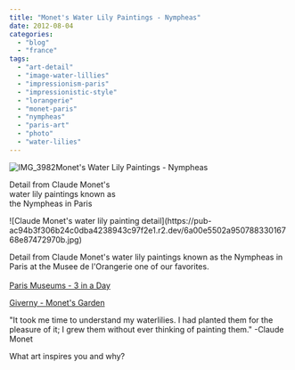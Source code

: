 ```yaml
---
title: "Monet's Water Lily Paintings - Nympheas"
date: 2012-08-04
categories: 
  - "blog"
  - "france"
tags: 
  - "art-detail"
  - "image-water-lillies"
  - "impressionism-paris"
  - "impressionistic-style"
  - "lorangerie"
  - "monet-paris"
  - "nympheas"
  - "paris-art"
  - "photo"
  - "water-lilies"
---
```


![IMG_3982](https://pub-ac94b3f306b24c0dba4238943c97f2e1.r2.dev/6a00e5502a95078833016768e87421970b.jpg)Monet's Water Lily Paintings - Nympheas  
  
Detail from Claude Monet's  
water lily paintings known as  
the Nympheas in Paris

<!--more--> ![Claude Monet's water lily painting detail](https://pub-ac94b3f306b24c0dba4238943c97f2e1.r2.dev/6a00e5502a95078833016768e87472970b.jpg)  
  
Detail from Claude Monet's water lily paintings known as the Nympheas in Paris at the Musee de l'Orangerie one of our favorites.  
[  
Paris Museums - 3 in a Day](http://soultravelers3new.local/2006/09/3-museums-in-a.html "Paris museums")  
  
[Giverny - Monet's Garden](http://soultravelers3new.local/2006/10/giverny-monets.html "Giverny - Monet's garden")  
  
"It took me time to understand my waterlilies. I had planted them for the pleasure of it; I grew them without ever thinking of painting them." -Claude Monet

What art inspires you and why?
